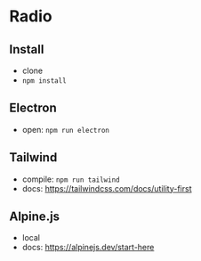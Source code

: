 # Radio

## Install
- clone
- `npm install`

## Electron
- open:  `npm run electron`

## Tailwind
- compile: `npm run tailwind`
- docs: <https://tailwindcss.com/docs/utility-first>

## Alpine.js
- local
- docs: <https://alpinejs.dev/start-here>
